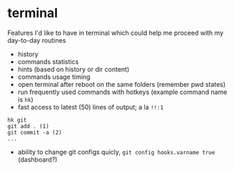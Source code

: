 # terminal
Features I'd like to have in terminal which could help me proceed with my day-to-day routines

- history
- commands statistics
- hints (based on history or dir content)
- commands usage timing
- open terminal after reboot on the same folders (remember pwd states)
- run frequently used commands with hotkeys (example command name is `hk`)
- fast access to latest (50) lines of output; a la `!!:1`
```
hk git
git add . (1)
git commit -a (2)
...
```
- ability to change git configs quicly, `git config hooks.varname true` (dashboard?)
